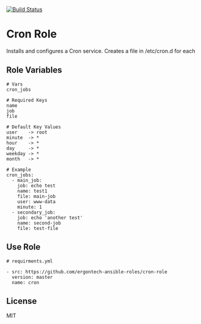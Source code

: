 [![Build Status](https://travis-ci.org/ergontech-ansible-roles/cron-role.svg?branch=master)](https://travis-ci.org/ergontech-ansible-roles/cron-role)

Cron Role
=========

Installs and configures a Cron service. Creates a file in /etc/cron.d for each


Role Variables
--------------

```
# Vars
cron_jobs

# Required Keys
name
job
file

# Default Key Values
user    -> root
minute  -> *
hour    -> *
day     -> *
weekday -> *
month   -> *
```

```
# Example
cron_jobs:
  - main_job:
    job: echo test
    name: test1
    file: main-job
    user: www-data
    minute: 1
  - secondary_job:
    job: echo 'another test'
    name: second-job
    file: test-file
```


Use Role
----------------

```
# requirments.yml

- src: https://github.com/ergontech-ansible-roles/cron-role
  version: master
  name: cron
```

License
-------

MIT
